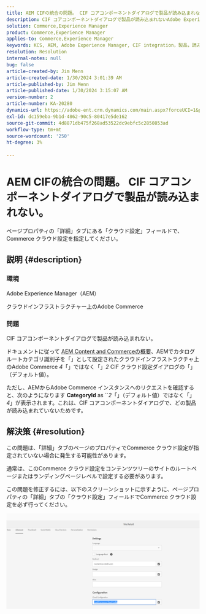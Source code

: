 ```yaml
---
title: AEM CIFの統合の問題。 CIF コアコンポーネントダイアログで製品が読み込まれない。
description: CIF コアコンポーネントダイアログで製品が読み込まれないAdobe Experience Managerの問題を解決する方法を説明します。
solution: Commerce,Experience Manager
product: Commerce,Experience Manager
applies-to: Commerce,Experience Manager
keywords: KCS, AEM, Adobe Experience Manager, CIF integration，製品，読み込まれない，CIF コアコンポーネントダイアログ，トラブルシューティング，Adobe Commerce, AC, クラウドインフラストラクチャ
resolution: Resolution
internal-notes: null
bug: false
article-created-by: Jim Menn
article-created-date: 1/30/2024 3:01:39 AM
article-published-by: Jim Menn
article-published-date: 1/30/2024 3:15:07 AM
version-number: 2
article-number: KA-20280
dynamics-url: https://adobe-ent.crm.dynamics.com/main.aspx?forceUCI=1&pagetype=entityrecord&etn=knowledgearticle&id=62ebffe1-1bbf-ee11-9079-6045bd006268
exl-id: dc159eba-9b1d-4862-90c5-80417e5de162
source-git-commit: 4d8871db475f268ad53522dc9ebfc5c2850853ad
workflow-type: tm+mt
source-wordcount: '250'
ht-degree: 3%

---
```


# AEM CIFの統合の問題。 CIF コアコンポーネントダイアログで製品が読み込まれない。


ページプロパティの「詳細」タブにある「クラウド設定」フィールドで、Commerce クラウド設定を指定してください。

## 説明 {#description}


### 環境

Adobe Experience Manager（AEM）

クラウドインフラストラクチャー上のAdobe Commerce

### 問題

CIF コアコンポーネントダイアログで製品が読み込まれない。

ドキュメントに従って [AEM Content and Commerceの概要](https://experienceleague.adobe.com/docs/experience-manager-65/commerce/storefront/getting-started.html)、AEMでカタログルートカテゴリ識別子を「」として設定されたクラウドインフラストラクチャ上のAdobe Commerce *4*「」ではなく「」*2* CIF クラウド設定ダイアログの「」（デフォルト値）。

ただし、AEMからAdobe Commerce インスタンスへのリクエストを確認すると、次のようになります <b>CategoryId</b> as ``*2*「」（デフォルト値）ではなく「」*4*」が表示されます。これは、CIF コアコンポーネントダイアログで、どの製品が読み込まれていないためです。


## 解決策 {#resolution}


この問題は、「詳細」タブのページのプロパティでCommerce クラウド設定が指定されていない場合に発生する可能性があります。

通常は、このCommerce クラウド設定をコンテンツツリーのサイトのルートページまたはランディングページレベルで設定する必要があります。

この問題を修正するには、以下のスクリーンショットに示すように、ページプロパティの「詳細」タブの「クラウド設定」フィールドでCommerce クラウド設定を必ず行ってください。

![](assets/35698328-9514-ed11-b83d-002248086a9c.png)
